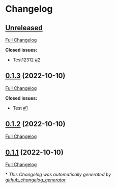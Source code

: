 # Changelog

## [Unreleased](https://github.com/robinaly/action_tester/tree/HEAD)

[Full Changelog](https://github.com/robinaly/action_tester/compare/0.1.3...HEAD)

**Closed issues:**

- Test12312 [\#2](https://github.com/robinaly/action_tester/issues/2)

## [0.1.3](https://github.com/robinaly/action_tester/tree/0.1.3) (2022-10-10)

[Full Changelog](https://github.com/robinaly/action_tester/compare/0.1.2...0.1.3)

**Closed issues:**

- Test [\#1](https://github.com/robinaly/action_tester/issues/1)

## [0.1.2](https://github.com/robinaly/action_tester/tree/0.1.2) (2022-10-10)

[Full Changelog](https://github.com/robinaly/action_tester/compare/0.1.1...0.1.2)

## [0.1.1](https://github.com/robinaly/action_tester/tree/0.1.1) (2022-10-10)

[Full Changelog](https://github.com/robinaly/action_tester/compare/ec6c06f3b563aa3b884913fb86e0320113f0d534...0.1.1)



\* *This Changelog was automatically generated by [github_changelog_generator](https://github.com/github-changelog-generator/github-changelog-generator)*
